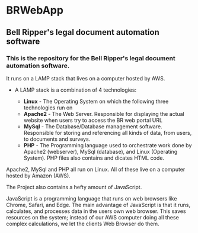 # BRWebApp
## Bell Ripper's legal document automation software

### This is the repository for the Bell Ripper's legal document automation software.

It runs on a LAMP stack that lives on a computer hosted by AWS.

- A LAMP stack is a combination of 4 technologies:

  - **Linux**   - The Operating System on which the following three technologies run on
  - **Apache2** - The Web Server. Responsible for displaying the actual website when users try to access the BR web portal URL
  -  **MySql**   - The Database/Database management software. Responsible for storing and referencing all kinds of data, from users, to documents and surveys. 
  - **PHP**     - The Programming language used to orchestrate work done by Apache2 (webserver), MySql (database), and Linux (Operating System). PHP files also contains and dicates HTML code.

Apache2, MySql and PHP all run on Linux. All of these live on a computer hosted by Amazon (AWS).

The Project also contains a hefty amount of JavaScript.

JavaScript is a programming language that runs on web browsers like Chrome, Safari, and Edge. The main advantage of JavaScript is that it runs, calculates, and processes data in the users own web browser.
This saves resources on the system; instead of our AWS computer doing all these complex calculations, we let the clients Web Browser do them. 
